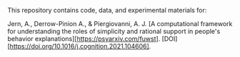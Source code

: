 This repository contains code, data, and experimental materials for:

Jern, A., Derrow-Pinion A., & Piergiovanni, A. J. [A computational framework for understanding the roles of simplicity and rational support in people's behavior explanations][https://psyarxiv.com/fuwst]. [DOI][https://doi.org/10.1016/j.cognition.2021.104606].
